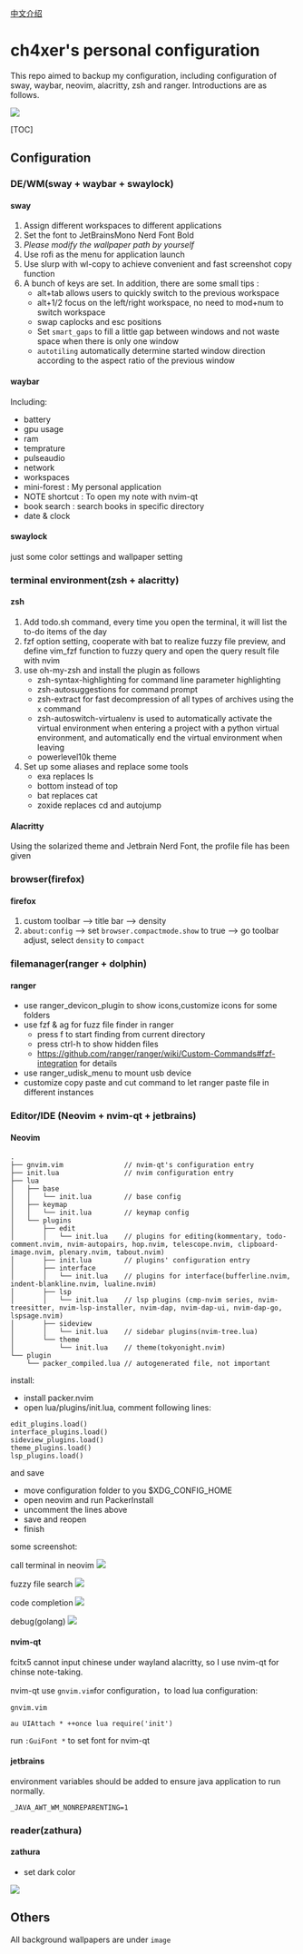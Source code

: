 [中文介绍](./README-zh.md)
# ch4xer's personal configuration

This repo aimed to backup my configuration, including configuration of sway, waybar, neovim, alacritty, zsh and ranger. Introductions are as follows.

![](./image/first.png)

[TOC]

## Configuration
### DE/WM(sway + waybar + swaylock)
#### sway
1. Assign different workspaces to different applications
2. Set the font to JetBrainsMono Nerd Font Bold
3. *Please modify the wallpaper path by yourself*
4. Use rofi as the menu for application launch
5. Use slurp with wl-copy to achieve convenient and fast screenshot copy function
6. A bunch of keys are set. In addition, there are some small tips :
     - alt+tab allows users to quickly switch to the previous workspace
     - alt+1/2 focus on the left/right workspace, no need to mod+num to switch workspace
     - swap caplocks and esc positions
     - Set `smart_gaps` to fill a little gap between windows and not waste space when there is only one window
     - `autotiling` automatically determine started window direction according to the aspect ratio of the previous window

#### waybar
Including:
- battery
- gpu usage
- ram
- temprature
- pulseaudio
- network
- workspaces
- mini-forest : My personal application
- NOTE shortcut : To open my note with nvim-qt
- book search : search books in specific directory
- date & clock

#### swaylock
just some color settings and wallpaper setting

### terminal environment(zsh + alacritty)
#### zsh
1. Add todo.sh command, every time you open the terminal, it will list the to-do items of the day
2. fzf option setting, cooperate with bat to realize fuzzy file preview, and define vim_fzf function to fuzzy query and open the query result file with nvim
3. use oh-my-zsh and install the plugin as follows
     - zsh-syntax-highlighting for command line parameter highlighting
     - zsh-autosuggestions for command prompt
     - zsh-extract for fast decompression of all types of archives using the ``x`` command
     - zsh-autoswitch-virtualenv is used to automatically activate the virtual environment when entering a project with a python virtual environment, and automatically end the virtual environment when leaving
     - powerlevel10k theme
4. Set up some aliases and replace some tools
     - exa replaces ls
     - bottom instead of top
     - bat replaces cat
     - zoxide replaces cd and autojump

#### Alacritty
Using the solarized theme and Jetbrain Nerd Font, the profile file has been given


### browser(firefox)

#### firefox
1. custom toolbar --> title bar --> density
2. `about:config` --> set `browser.compactmode.show` to true --> go toolbar adjust, select `density` to `compact`


### filemanager(ranger + dolphin)

#### ranger
- use ranger_devicon_plugin to show icons,customize icons for some folders
- use fzf & ag for fuzz file finder in ranger
    - press f to start finding from current directory
    - press ctrl-h to show hidden files
    - https://github.com/ranger/ranger/wiki/Custom-Commands#fzf-integration  for details
- use ranger_udisk_menu to mount usb device
- customize copy paste and cut command to let ranger paste file in different instances


### Editor/IDE (Neovim + nvim-qt + jetbrains)
#### Neovim

```
.
├── gnvim.vim               // nvim-qt's configuration entry
├── init.lua                // nvim configuration entry
├── lua
│   ├── base
│   │   └── init.lua        // base config
│   ├── keymap
│   │   └── init.lua        // keymap config
│   └── plugins
│       ├── edit
│       │   └── init.lua    // plugins for editing(kommentary, todo-comment.nvim, nvim-autopairs, hop.nvim, telescope.nvim, clipboard-image.nvim, plenary.nvim, tabout.nvim)
│       ├── init.lua        // plugins' configuration entry
│       ├── interface
│       │   └── init.lua    // plugins for interface(bufferline.nvim, indent-blankline.nvim, lualine.nvim)
│       ├── lsp
│       │   └── init.lua    // lsp plugins (cmp-nvim series, nvim-treesitter, nvim-lsp-installer, nvim-dap, nvim-dap-ui, nvim-dap-go, lspsage.nvim)
│       ├── sideview
│       │   └── init.lua    // sidebar plugins(nvim-tree.lua)
│       └── theme
│           └── init.lua    // theme(tokyonight.nvim)
└── plugin
    └── packer_compiled.lua // autogenerated file, not important
```


install:
- install packer.nvim
- open lua/plugins/init.lua, comment following lines:
```
edit_plugins.load()
interface_plugins.load()
sideview_plugins.load()
theme_plugins.load()
lsp_plugins.load()
```
and save
- move configuration folder to you $XDG_CONFIG_HOME
- open neovim and run PackerInstall
- uncomment the lines above
- save and reopen
- finish

some screenshot:

call terminal in neovim
![](./image/lspsage-terminal.png)

fuzzy file search
![](./image/telescope.png)

code completion
![](./image/nvim-cmp.png)

debug(golang)
![](./image/dap.png)

#### nvim-qt
fcitx5 cannot input chinese under wayland alacritty, so I use nvim-qt for chinse note-taking.

nvim-qt use `gnvim.vim`for configuration，to load lua configuration:

`gnvim.vim`
```vim
au UIAttach * ++once lua require('init')
```
run `:GuiFont *` to set font for nvim-qt

#### jetbrains

environment variables should be added to ensure java application to run normally.
```
_JAVA_AWT_WM_NONREPARENTING=1
```

### reader(zathura)

#### zathura
- set dark color

![](./image/zathura.png)

## Others

All background wallpapers are under `image`
